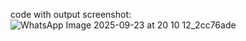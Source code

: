 code with output screenshot:
![WhatsApp Image 2025-09-23 at 20 10 12_2cc76ade](https://github.com/user-attachments/assets/a1bc7d1c-4c28-4f71-91e2-4095d17f2d7d)

